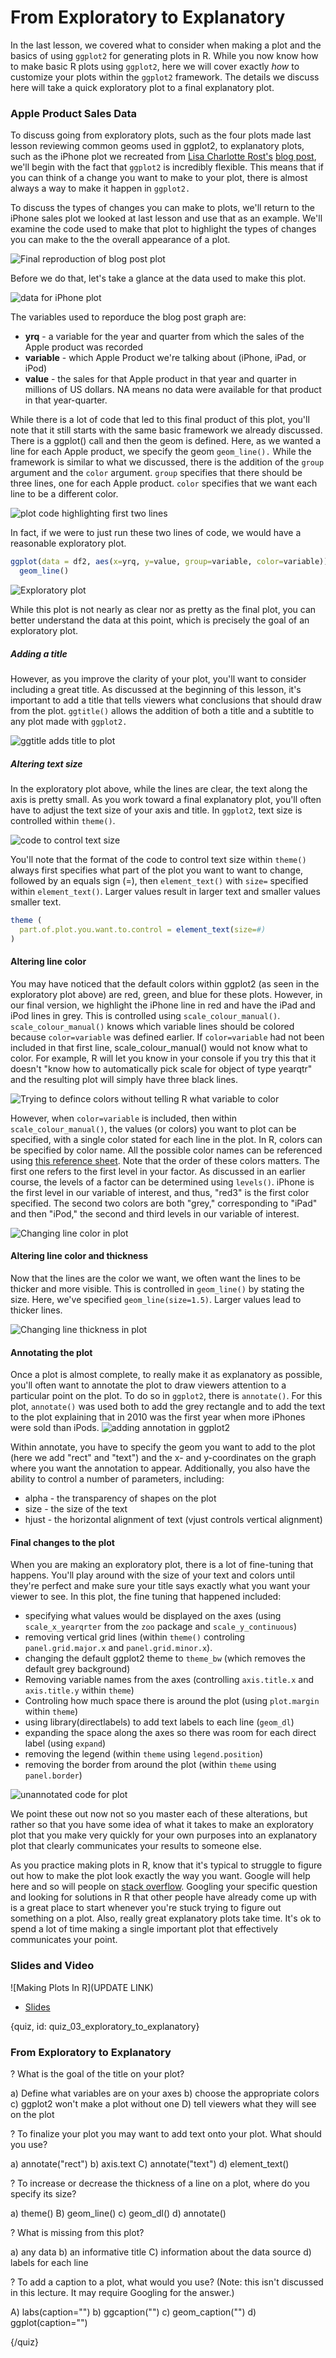 # From Exploratory to Explanatory

In the last lesson, we covered what to consider when making a plot and the basics of using `ggplot2` for generating plots in R. While you now know how to make basic R plots using `ggplot2`, here we will cover exactly *how* to customize your plots within the `ggplot2` framework. The details we discuss here will take a quick exploratory plot to a final explanatory plot.

### Apple Product Sales Data

To discuss going from exploratory plots, such as the four plots made last lesson reviewing common geoms used in ggplot2, to explanatory plots, such as the iPhone plot we recreated from [Lisa Charlotte Rost's](https://twitter.com/lisacrost) [blog post](https://blog.datawrapper.de/better-charts/), we'll begin with the fact that `ggplot2` is incredibly flexible. This means that if you can think of a change you want to make to your plot, there is almost always a way to make it happen in `ggplot2.`

To discuss the types of changes you can make to plots, we'll return to the iPhone sales plot we looked at last lesson and use that as an example. We'll examine the code used to make that plot to highlight the types of changes you can make to the the overall appearance of a plot.  

![Final reproduction of blog post plot](images/03_exploratory_to_explanatory/03_dataviz_exploratory_to_explanatory-1.png)

Before we do that, let's take a glance at the data used to make this plot. 

![data for iPhone plot](images/03_exploratory_to_explanatory/03_dataviz_exploratory_to_explanatory-2.png)

The variables used to reporduce the blog post graph are:
  * **yrq** - a variable for the year and quarter from which the sales of the Apple product was recorded
* **variable** - which Apple Product we're talking about (iPhone, iPad, or iPod)
* **value** - the sales for that Apple product in that year and quarter in millions of US dollars. NA means no data were available for that product in that year-quarter.

While there is a lot of code that led to this final product of this plot, you'll note that it still starts with the same basic framework we already discussed. There is a ggplot() call and then the geom is defined. Here, as we wanted a line for each Apple product, we specify the geom `geom_line().` While the framework is similar to what we discussed, there is the addition of the `group` argument and the `color` argument. `group` specifies that there should be three lines, one for each Apple product. `color` specifies that we want each line to be a different color. 

![plot code highlighting first two lines](images/03_exploratory_to_explanatory/03_dataviz_exploratory_to_explanatory-3.png)

In fact, if we were to just run these two lines of code, we would have a reasonable exploratory plot.  

```r
ggplot(data = df2, aes(x=yrq, y=value, group=variable, color=variable)) +
  geom_line() 
```

![Exploratory plot](images/03_exploratory_to_explanatory/03_dataviz_exploratory_to_explanatory-4.png)

While this plot is not nearly as clear nor as pretty as the final plot, you can better understand the data at this point, which is precisely the goal of an exploratory plot.

##### Adding a title

However, as you improve the clarity of your plot, you'll want to consider including a great title. As discussed at the beginning of this lesson, it's important to add a title that tells viewers what conclusions that should draw from the plot. `ggtitle()` allows the addition of both a title and a subtitle to any plot made with `ggplot2.` 

![ggtitle adds title to plot](images/03_exploratory_to_explanatory/03_dataviz_exploratory_to_explanatory-5.png)

##### Altering text size

In the exploratory plot above, while the lines are clear, the text along the axis is pretty small. As you work toward a final explanatory plot, you'll often have to adjust the text size of your axis and title. In `ggplot2`, text size is controlled within `theme()`. 

![code to control text size](images/03_exploratory_to_explanatory/03_dataviz_exploratory_to_explanatory-6.png)

You'll note that the format of the code to control text size within `theme()` always first specifies what part of the plot you want to want to change, followed by an equals sign (=), then `element_text()` with `size=` specified within `element_text()`. Larger values result in larger text and smaller values smaller text. 

```r
theme (
  part.of.plot.you.want.to.control = element_text(size=#)
)
```

#### Altering line color 

You may have noticed that the default colors within ggplot2 (as seen in the exploratory plot above) are red, green, and blue for these plots. However, in our final version, we highlight the iPhone line in red and have the iPad and iPod lines in grey. This is controlled using `scale_colour_manual()`. `scale_colour_manual()` knows which variable lines should be colored because `color=variable` was defined earlier. If `color=variable` had not been included in that first line, scale_colour_manual() would not know what to color. For example, R will let you know in your console if you try this that it doesn't "know how to automatically pick scale for object of type yearqtr" and the resulting plot will simply have three black lines.   

![Trying to defince colors without telling R what variable to color](images/03_exploratory_to_explanatory/03_dataviz_exploratory_to_explanatory-7.png)

However, when `color=variable` is included, then within `scale_colour_manual()`, the values (or colors) you want to plot can be specified, with a single color stated for each line in the plot. In R, colors can be specified by color name. All the possible color names can be referenced using [this reference sheet](http://www.stat.columbia.edu/~tzheng/files/Rcolor.pdf). Note that the order of these colors matters. The first one refers to the first level in your factor. As discussed in an earlier course, the levels of a factor can be determined using `levels()`. iPhone is the first level in our variable of interest, and thus, "red3" is the first color specified. The second two colors are both "grey," corresponding to "iPad" and then "iPod," the second and third levels in our variable of interest. 

![Changing line color in plot](images/03_exploratory_to_explanatory/03_dataviz_exploratory_to_explanatory-8.png)

#### Altering line color and thickness

Now that the lines are the color we want, we often want the lines to be thicker and more visible. This is controlled in `geom_line()` by stating the size. Here, we've specified `geom_line(size=1.5)`.  Larger values lead to thicker lines.

![Changing line thickness in plot](images/03_exploratory_to_explanatory/03_dataviz_exploratory_to_explanatory-9.png)

#### Annotating the plot

Once a plot is almost complete, to really make it as explanatory as possible, you'll often want to annotate the plot to draw viewers attention to a particular point on the plot. To do so in `ggplot2`, there is `annotate()`. For this plot, `annotate()` was used both to add the grey rectangle and to add the text to the plot explaining that in 2010 was the first year when more iPhones were sold than iPods. 
![adding annotation in ggplot2](images/03_exploratory_to_explanatory/03_dataviz_exploratory_to_explanatory-10.png)

Within annotate, you have to specify the geom you want to add to the plot (here we add "rect" and "text") and the x- and y-coordinates on the graph where you want the annotation to appear. Additionally, you also have the ability to control a number of parameters, including:
* alpha - the transparency of shapes on the plot
* size - the size of the text
* hjust - the horizontal alignment of text (vjust controls vertical alignment)

#### Final changes to the plot

When you are making an exploratory plot, there is a lot of fine-tuning that happens. You'll play around with the size of your text and colors until they're perfect and make sure your title says exactly what you want your viewer to see. In this plot, the fine tuning that happened included:

* specifying what values would be displayed on the axes (using `scale_x_yearqrter` from the `zoo` package and `scale_y_continuous`)
* removing vertical grid lines (within `theme()` controling `panel.grid.major.x` and `panel.grid.minor.x`).
* changing the default ggplot2 theme to `theme_bw` (which removes the default grey background)
* Removing variable names from the axes (controlling `axis.title.x` and `axis.title.y` within `theme`)
* Controling how much space there is around the plot (using `plot.margin` within `theme`)
* using library(directlabels) to add text labels to each line (`geom_dl`)
* expanding the space along the axes so there was room for each direct label (using `expand`)
* removing the legend (within `theme` using `legend.position`)
* removing the border from around the plot (within `theme` using `panel.border`)

![unannotated code for plot](images/03_exploratory_to_explanatory/03_dataviz_exploratory_to_explanatory-10.png)

We point these out now not so you master each of these alterations, but rather so that you have some idea of what it takes to make an exploratory plot that you make very quickly for your own purposes into an explanatory plot that clearly communicates your results to someone else. 

As you practice making plots in R, know that it's typical to struggle to figure out how to make the plot look exactly the way you want. Google will help here and so will people on [stack overflow](https://stackoverflow.com/). Googling your specific question and looking for solutions in R that other people have already come up with is a great place to start whenever you're stuck trying to figure out something on a plot. Also, really great explanatory plots take time. It's ok to spend a lot of time making a single important plot that effectively communicates your point.  

### Slides and Video
  
![Making Plots In R](UPDATE LINK)
  
  * [Slides](https://docs.google.com/presentation/d/1HZFgSe0m8_Ehwvd674AkdpOnnGiir5oluvIi68C_icI/edit?usp=sharing)
  
  
{quiz, id: quiz_03_exploratory_to_explanatory}
  
### From Exploratory to Explanatory
  
? What is the goal of the title on your plot?
  
a) Define what variables are on your axes
b) choose the appropriate colors 
c) ggplot2 won't make a plot without one
D) tell viewers what they will see on the plot

? To finalize your plot you may want to add text onto your plot. What should you use?

a) annotate("rect")
b) axis.text
C) annotate("text")
d) element_text()

? To increase or decrease the thickness of a line on a plot, where do you specify its size?

a) theme()
B) geom_line()
c) geom_dl()
d) annotate()

? What is missing from this plot?

a) any data
b) an informative title
C) information about the data source
d) labels for each line

? To add a caption to a plot, what would you use? (Note: this isn't discussed in this lecture. It may require Googling for the answer.)

A) labs(caption="")
b) ggcaption("")
c) geom_caption("")
d) ggplot(caption="")

{/quiz}